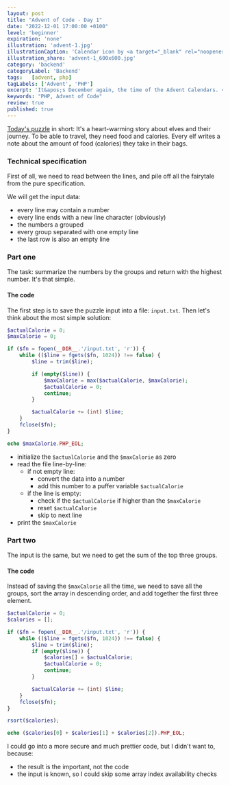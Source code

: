 ```yaml
---
layout: post
title: "Advent of Code - Day 1"
date: "2022-12-01 17:00:00 +0100"
level: 'beginner'
expiration: 'none'
illustration: 'advent-1.jpg'
illustrationCaption: 'Calendar icon by <a target="_blank" rel="noopener" href="https://pixabay.com/users/pinwhalestock-13691058/?utm_source=link-attribution&amp;utm_medium=referral&amp;utm_campaign=image&amp;utm_content=4623521">Kevin Sanderson</a> from <a target="_blank" rel="noopener" href="https://pixabay.com//?utm_source=link-attribution&amp;utm_medium=referral&amp;utm_campaign=image&amp;utm_content=4623521">Pixabay</a>'
illustration_share: 'advent-1_600x600.jpg'
category: 'backend'
categoryLabel: 'Backend'
tags:   [advent, php]
tagLabels: ['Advent', 'PHP']
excerpt: 'It&apos;s December again, the time of the Advent Calendars. <a href="http://was.tl/" rel="noopener" target="_blank">Eric Wastl</a> made the <a href="https://adventofcode.com/" rel="noopener" target="_blank">Advent of Code</a> which is an Advent calendar of small programming puzzles for a variety of skill sets and skill levels that can be solved in any programming language.'
keywords: "PHP, Advent of Code"
review: true
published: true
---
```


<a href="https://adventofcode.com/2022/day/1" rel="noopener" target="_blank">Today's puzzle</a> in short: It's a 
heart-warming story about elves and their journey. To be able to travel, they need food and calories. Every elf writes a 
note about the amount of food (calories) they take in their bags. 

### Technical specification

First of all, we need to read between the lines, and pile off all the fairytale from the pure specification.

We will get the input data:

* every line may contain a number
* every line ends with a new line character (obviously)
* the numbers a grouped
* every group separated with one empty line
* the last row is also an empty line

### Part one

The task: summarize the numbers by the groups and return with the highest number. It's that simple.

#### The code

The first step is to save the puzzle input into a file: `input.txt`. Then let's think about the most simple solution:

```php
$actualCalorie = 0;
$maxCalorie = 0;

if ($fn = fopen(__DIR__.'/input.txt', 'r')) {
    while (($line = fgets($fn, 1024)) !== false) {
        $line = trim($line);

        if (empty($line)) {
            $maxCalorie = max($actualCalorie, $maxCalorie);
            $actualCalorie = 0;
            continue;
        }

        $actualCalorie += (int) $line;
    }
    fclose($fn);
}

echo $maxCalorie.PHP_EOL;
```

* initialize the `$actualCalorie` and the `$maxCalorie` as zero
* read the file line-by-line:
  * if not empty line: 
    * convert the data into a number
    * add this number to a puffer variable `$actualCalorie`
  * if the line is empty:
    * check if the `$actualCalorie` if higher than the `$maxCalorie`
    * reset `$actualCalorie`
    * skip to next line
* print the `$maxCalorie`

### Part two

The input is the same, but we need to get the sum of the top three groups.

#### The code

Instead of saving the `$maxCalorie` all the time, we need to save all the groups, sort the array in descending order, and 
add together the first three element.

```php
$actualCalorie = 0;
$calories = [];

if ($fn = fopen(__DIR__.'/input.txt', 'r')) {
    while (($line = fgets($fn, 1024)) !== false) {
        $line = trim($line);
        if (empty($line)) {
            $calories[] = $actualCalorie;
            $actualCalorie = 0;
            continue;
        }

        $actualCalorie += (int) $line;
    }
    fclose($fn);
}

rsort($calories);

echo ($calories[0] + $calories[1] + $calories[2]).PHP_EOL;
```

I could go into a more secure and much prettier code, but I didn't want to, because:

* the result is the important, not the code
* the input is known, so I could skip some array index availability checks
